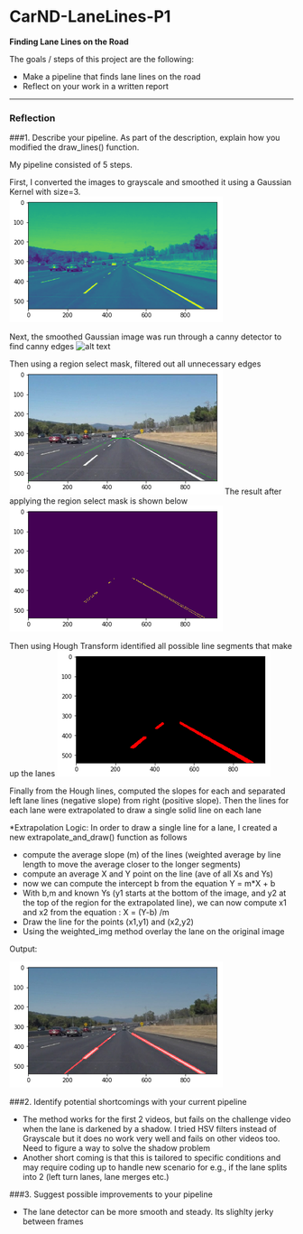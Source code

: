 # CarND-LaneLines-P1


**Finding Lane Lines on the Road**

The goals / steps of this project are the following:
* Make a pipeline that finds lane lines on the road
* Reflect on your work in a written report


[//]: # (Image References)

[image1]: ./writeup_images/gray_gaussian.png "Grayscale"
[image2]: ./writeup_images/cany.png "Canny"
[image3]: ./writeup_images/region_select.png "Region Select"
[image4]: ./writeup_images/region_masked.png "Region Mask Applieded"
[image5]: ./writeup_images/hough_lines.png "Hough_lines"
[image6]: ./writeup_images/lane_detected.png "Lane Detected"
---

### Reflection

###1. Describe your pipeline. As part of the description, explain how you modified the draw_lines() function.

My pipeline consisted of 5 steps. 

First, I converted the images to grayscale and smoothed it using a Gaussian Kernel with size=3.
![alt text][image1]

Next, the smoothed Gaussian image was run through a canny detector to find canny edges
![alt text][image2]

Then using a region select mask, filtered out all unnecessary edges
![alt text][image3]
The result after applying the region select mask is shown below
![alt text][image4]

Then using Hough Transform identified all possible line segments that make up the lanes
![alt text][image5]

Finally from the Hough lines, computed the slopes for each and separated left lane lines (negative slope) from right (positive slope). Then the lines for each lane were extrapolated to draw a single solid line on each lane

*Extrapolation Logic:
In order to draw a single line for a lane, I created a new extrapolate_and_draw() function as follows
  - compute the average slope (m) of the lines (weighted average by line length to move the average closer to the longer segments)
  - compute an average X and Y point on the line (ave of all Xs and Ys)
  - now we can compute the intercept b from the equation Y = m*X + b
  - With b,m and known Ys (y1 starts at the bottom of the image, and y2 at the top of the region for the extrapolated line), we can now compute x1 and x2 from the equation : 
      X = (Y-b) /m
  - Draw the line for the points (x1,y1) and (x2,y2)
  - Using the weighted_img method overlay the lane on the original image
  
Output: 

![alt text][image6]



###2. Identify potential shortcomings with your current pipeline
- The method works for the first 2 videos, but fails on the challenge video when the lane is darkened by a shadow. I tried HSV filters instead of Grayscale but it does no work very well and fails on other videos too. Need to figure a way to solve the shadow problem
- Another short coming is that this is tailored to specific conditions and may require coding up to handle new scenario  for e.g., if the lane splits into 2 (left turn lanes, lane merges etc.)


###3. Suggest possible improvements to your pipeline

- The lane detector can be more smooth and steady. Its slighlty jerky between frames

